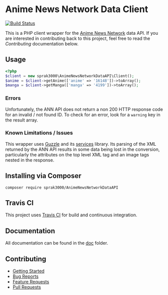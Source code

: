 Anime News Network Data Client
==============================
[![Build Status](http://travis-ci.org/sprak3000/AnimeNewsNetworkDataAPI.svg)](http://github.com/sprak3000/AnimeNewsNetworkDataAPI)

This is a PHP client wrapper for the [Anime News Network](http://www.animenewsnetwork.com/encyclopedia/api.php) data
API. If you are interested in contributing back to this project, feel free to read the *Contributing* documentation
below.

Usage
-----
```php
<?php
$client = new sprak3000\AnimeNewsNetworkDataAPI\Client();
$anime = $client->getAnime(['anime' => '16148'])->toArray();
$manga = $client->getManga(['manga' => '4199'])->toArray();
```

### Errors

Unfortunately, the ANN API does not return a non 200 HTTP response code for an invalid / not found ID. To check for an
error, look for a `warning` key in the result array.

### Known Limitations / Issues
This wrapper uses [Guzzle](https://github.com/guzzle/guzzle) and its [services](https://github.com/guzzle/guzzle-services)
library. Its parsing of the XML returned by the ANN API results in some data being lost in the conversion, particularly
the attributes on the top level XML tag and an image tags nested in the response.

Installing via Composer
-----------------------
```
composer require sprak3000/AnimeNewsNetworkDataAPI
```

Travis CI
---------
This project uses [Travis CI](https://travis-ci.org/sprak3000/AnimeNewsNetworkDataAPI) for build and continuous integration.

Documentation
-------------
All documentation can be found in the [doc](https://github.com/sprak3000/AnimeNewsNetworkDataAPI/blob/master/doc) folder.

Contributing
------------
* [Getting Started](https://github.com/sprak3000/AnimeNewsNetworkDataAPI/blob/master/doc/CONTRIBUTING.md)
* [Bug Reports](https://github.com/sprak3000/AnimeNewsNetworkDataAPI/blob/master/doc/CONTRIBUTING.md#bug-reports)
* [Feature Requests](https://github.com/sprak3000/AnimeNewsNetworkDataAPI/blob/master/doc/CONTRIBUTING.md#feature-requests)
* [Pull Requests](https://github.com/sprak3000/AnimeNewsNetworkDataAPI/blob/master/doc/CONTRIBUTING.md#pull-requests)
